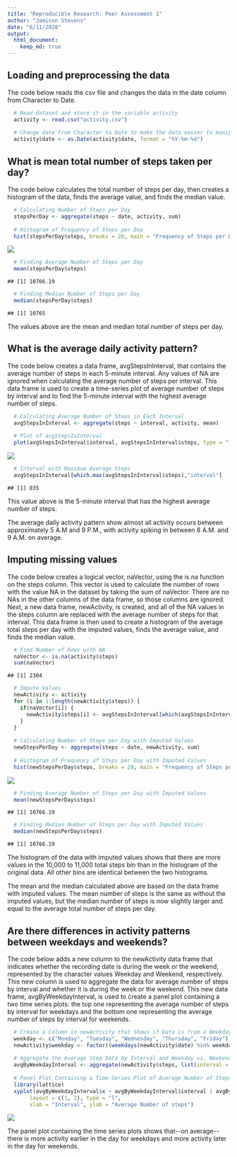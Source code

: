 ```yaml
---
title: "Reproducible Research: Peer Assessment 1"
author: "Jamison Stevens"
date: "6/11/2020"
output:
  html_document:
    keep_md: true
---
```




## Loading and preprocessing the data

The code below reads the csv file and changes the data in the date column from Character to Date.


```r
  # Read dataset and store it in the variable activity
  activity <- read.csv("activity.csv")
  
  # Change date from Character to Date to make the data easier to manipulate
  activity$date <- as.Date(activity$date, format = "%Y-%m-%d")
```

## What is mean total number of steps taken per day?

The code below calculates the total number of steps per day, then creates a histogram of the data, finds the average value, and finds the median value.


```r
  # Calculating Number of Steps per Day
  stepsPerDay <- aggregate(steps ~ date, activity, sum)
  
  # Histogram of Frequency of Steps per Day
  hist(stepsPerDay$steps, breaks = 20, main = "Frequency of Steps per Day", xlab = "Steps per Day")
```

![](PA1_template_files/figure-html/unnamed-chunk-2-1.png)<!-- -->

```r
  # Finding Average Number of Steps per Day
  mean(stepsPerDay$steps)
```

```
## [1] 10766.19
```

```r
  # Finding Median Number of Steps per Day
  median(stepsPerDay$steps)
```

```
## [1] 10765
```

The values above are the mean and median total number of steps per day.

## What is the average daily activity pattern?

The code below creates a data frame, avgStepsInInterval, that contains the average number of steps in each 5-minute interval.  Any values of NA are ignored when calculating the average number of steps per interval.  This data frame is used to create a time-series plot of average number of steps by interval and to find the 5-minute interval with the highest average number of steps.


```r
  # Calculating Average Number of Steps in Each Interval
  avgStepsInInterval <- aggregate(steps ~ interval, activity, mean)
  
  # Plot of avgStepsInInterval
  plot(avgStepsInInterval$interval, avgStepsInInterval$steps, type = "l", main = "Average Number of Steps vs. Interval", xlab = "Interval", ylab = "Average Number of Steps")
```

![](PA1_template_files/figure-html/unnamed-chunk-3-1.png)<!-- -->

```r
  # Interval with Maximum Average Steps
  avgStepsInInterval[which.max(avgStepsInInterval$steps),"interval"]
```

```
## [1] 835
```

This value above is the 5-minute interval that has the highest average number of steps.

The average daily activity pattern show almost all activity occurs between approximately 5 A.M and 9 P.M., with activity spiking in between 8 A.M. and 9 A.M. on average.

## Imputing missing values

The code below creates a logical vector, naVector, using the is.na function on the steps column.  This vector is used to calculate the number of rows with the value NA in the dataset by taking the sum of naVector.  There are no NAs in the other columns of the data frame, so those columns are ignored.  Next, a new data frame, newActivity, is created, and all of the NA values in the steps column are replaced with the average number of steps for that interval.  This data frame is then used to create a histogram of the average total steps per day with the imputed values, finds the average value, and finds the median value.


```r
  # Find Number of Rows with NA
  naVector <- is.na(activity$steps)
  sum(naVector)
```

```
## [1] 2304
```

```r
  # Impute Values
  newActivity <- activity
  for (i in 1:length(newActivity$steps)) {
    if(naVector[i]) {
      newActivity$steps[i] <- avgStepsInInterval[which(avgStepsInInterval$interval == newActivity$interval[i]),2]
    }
  }
  
  # Calculating Number of Steps per Day with Imputed Values
  newStepsPerDay <- aggregate(steps ~ date, newActivity, sum)
  
  # Histogram of Frequency of Steps per Day with Imputed Values
  hist(newStepsPerDay$steps, breaks = 20, main = "Frequency of Steps per Day with Imputed Values", xlab = "Steps per Day")
```

![](PA1_template_files/figure-html/unnamed-chunk-4-1.png)<!-- -->

```r
  # Finding Average Number of Steps per Day with Imputed Values
  mean(newStepsPerDay$steps)
```

```
## [1] 10766.19
```

```r
  # Finding Median Number of Steps per Day with Imputed Values
  median(newStepsPerDay$steps) 
```

```
## [1] 10766.19
```

The histogram of the data with imputed values shows that there are more values in the 10,000 to 11,000 total steps bin than in the histogram of the original data.  All other bins are identical between the two histograms.

The mean and the median calculated above are based on the data frame with imputed values.  The mean number of steps is the same as without the imputed values, but the median number of steps is now slightly larger and equal to the average total number of steps per day.

## Are there differences in activity patterns between weekdays and weekends?

The code below adds a new column to the newActivity data frame that indicates whether the recording date is during the week or the weekend, represented by the character values Weekday and Weekend, respectively.  This new column is used to aggregate the data for average number of steps by interval and whether it is during the week or the weekend.  This new data frame, avgByWeekdayInterval, is used to create a panel plot containing a two time series plots: the top one representing the average number of steps by interval for weekdays and the bottom one representing the average number of steps by interval for weekends.


```r
  # Create a Column in newActivity that Shows if Data is from a Weekday or Weekend
  weekday <- c("Monday", "Tuesday", "Wednesday", "Thursday", "Friday")
  newActivity$weekday <- factor((weekdays(newActivity$date) %in% weekday), levels = c(FALSE, TRUE), labels = c("Weekend", "Weekday"))
  
  # Aggregate the Average Step Data by Interval and Weekday vs. Weekend
  avgByWeekdayInterval <- aggregate(newActivity$steps, list(interval = newActivity$interval, weekdays = newActivity$weekday), "mean")
  
  # Panel Plot Containing a Time-Series Plot of Average Number of Steps by Interval on Weekdays and Weekends
  library(lattice)
  xyplot(avgByWeekdayInterval$x ~ avgByWeekdayInterval$interval | avgByWeekdayInterval$weekdays, 
       layout = c(1, 2), type = "l", 
       xlab = "Interval", ylab = "Average Number of steps")
```

![](PA1_template_files/figure-html/unnamed-chunk-5-1.png)<!-- -->

The panel plot containing the time series plots shows that--on average--there is more activity earlier in the day for weekdays and more activity later in the day for weekends.
